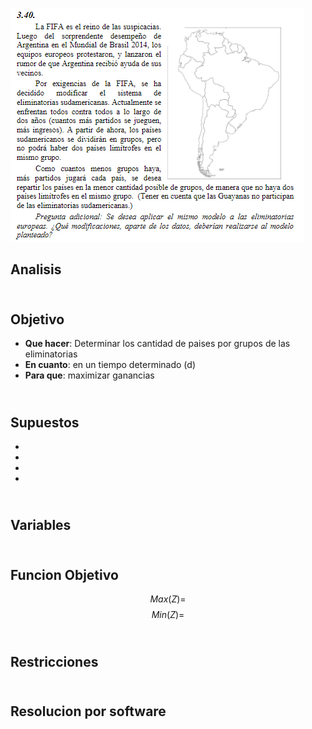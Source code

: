 ![alt text](3.40.png)
## Analisis

## <br> Objetivo
- **Que hacer**: Determinar los cantidad de paises por grupos de las eliminatorias
- **En cuanto**: en un tiempo determinado (d)
- **Para que**: maximizar ganancias


## <br> Supuestos
- 
-
-
-



## <br> Variables



## <br> Funcion Objetivo
$$Max(Z) = $$
$$Min(Z) = $$



## <br> Restricciones



## <br> Resolucion por software
